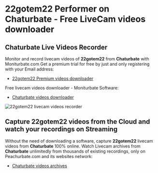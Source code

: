 # 22gotem22 Performer on Chaturbate - Free LiveCam videos downloader

## Chaturbate Live Videos Recorder

Monitor and record livecam videos of **22gotem22** from **Chaturbate** with Moniturbate.com
Get a premium trial for free by just and only registering with your Email address:
* [22gotem22 Premium videos downloader](https://moniturbate.com/request-demo-licence-key.html)

Free livecam videos downloader - Moniturbate Software:
* [Chaturbate videos downloader](https://moniturbate.com/moniturbate-download-software.html)

![22gotem22 livecam videos recorder](https://peachurnet.com/templates/moniturbate-software.png)


## Capture 22gotem22 videos from the Cloud and watch your recordings on Streaming

Without the need of downloading a software, capture **22gotem22** livecam videos from **Chaturbate** 100% online.
Watch Livecam archives from **Chaturbate** unlimitedly from thousands of existing recordings, only on Peachurbate.com and its websites network:
* [Chaturbate videos archives](https://peachurnet.com/)